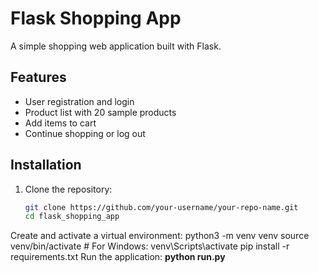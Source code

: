 # Flask Shopping App

A simple shopping web application built with Flask.

## Features
- User registration and login
- Product list with 20 sample products
- Add items to cart
- Continue shopping or log out

## Installation

1. Clone the repository:
   ```bash
   git clone https://github.com/your-username/your-repo-name.git
   cd flask_shopping_app
Create and activate a virtual environment:
python3 -m venv venv
source venv/bin/activate  # For Windows: venv\Scripts\activate
pip install -r requirements.txt
Run the application:
**python run.py**



